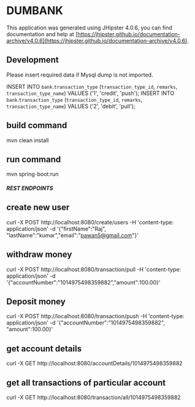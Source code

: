 # DUMBANK
This application was generated using JHipster 4.0.6, you can find documentation and help at [https://jhipster.github.io/documentation-archive/v4.0.6](https://jhipster.github.io/documentation-archive/v4.0.6).

## Development

Please insert required data if Mysql dump is not imported.


INSERT INTO `bank`.`transaction_type` (`transaction_type_id`, `remarks`, `transaction_type_name`) VALUES ('1', 'credit', 'push');
INSERT INTO `bank`.`transaction_type` (`transaction_type_id`, `remarks`, `transaction_type_name`) VALUES ('2', 'debit', 'pull');


## build command 

mvn clean install

## run command 

mvn spring-boot:run

##### REST ENDPOINTS #####

## create new user 

curl -X POST http://localhost:8080/create/users -H 'content-type: application/json' -d '{"firstName":"Raj",	"lastName":"kumar","email":"pawan5@gmail.com"}'


## withdraw money

curl -X POST http://localhost:8080/transaction/pull -H 'content-type: application/json' -d '{"accountNumber":"1014975498359882","amount":100.00}'

## Deposit money

curl -X POST http://localhost:8080/transaction/push -H 'content-type: application/json' -d '{"accountNumber":"1014975498359882",
	"amount":100.00}'
   
   
## get account details 

curl -X GET  http://localhost:8080/accountDetails/1014975498359882

## get all transactions of particular account

curl -X GET http://localhost:8080/transaction/all/1014975498359882

